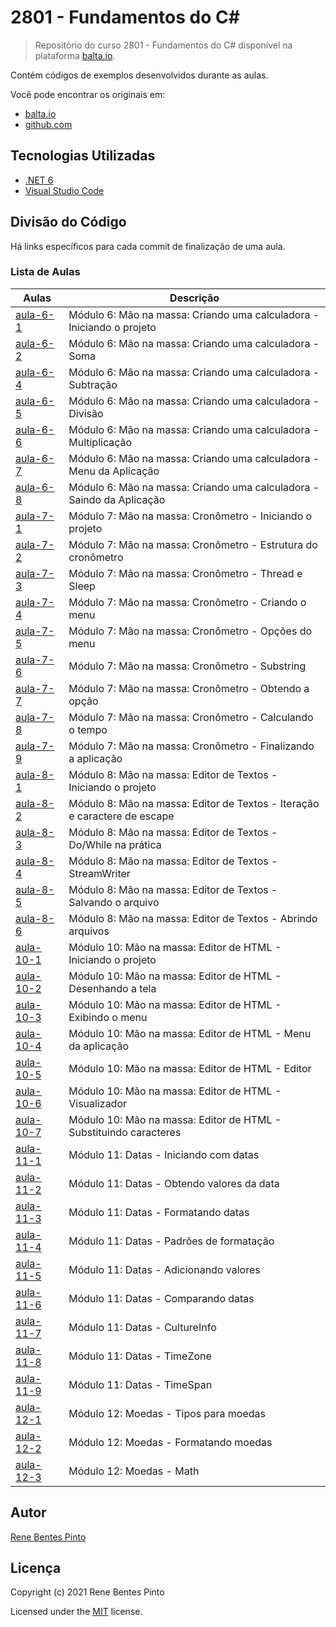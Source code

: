 # 2801 - Fundamentos do C\#

> Repositório do curso 2801 - Fundamentos do C# disponível na plataforma [balta.io](https://balta.io).

Contém códigos de exemplos desenvolvidos durante as aulas.

Você pode encontrar os originais em:

- [balta.io](https://balta.io/cursos/fundamentos-csharp)
- [github.com](https://github.com/balta-io/2801)

## Tecnologias Utilizadas

- [.NET 6](https://dotnet.microsoft.com/download)
- [Visual Studio Code](https://code.visualstudio.com/download)

## Divisão do Código

Há links específicos para cada commit de finalização de uma aula.

### Lista de Aulas

| Aulas                             | Descrição                                                                 |
| --------------------------------- | ------------------------------------------------------------------------- |
| [aula-6-1](../../commit/cd77a90)  | Módulo 6: Mão na massa: Criando uma calculadora - Iniciando o projeto     |
| [aula-6-2](../../commit/63971bf)  | Módulo 6: Mão na massa: Criando uma calculadora - Soma                    |
| [aula-6-4](../../commit/ef61209)  | Módulo 6: Mão na massa: Criando uma calculadora - Subtração               |
| [aula-6-5](../../commit/c04a45f)  | Módulo 6: Mão na massa: Criando uma calculadora - Divisão                 |
| [aula-6-6](../../commit/d5bbfb3)  | Módulo 6: Mão na massa: Criando uma calculadora - Multiplicação           |
| [aula-6-7](../../commit/7892d1d)  | Módulo 6: Mão na massa: Criando uma calculadora - Menu da Aplicação       |
| [aula-6-8](../../commit/106d7f4)  | Módulo 6: Mão na massa: Criando uma calculadora - Saindo da Aplicação     |
| [aula-7-1](../../commit/3299cba)  | Módulo 7: Mão na massa: Cronômetro - Iniciando o projeto                  |
| [aula-7-2](../../commit/50cc0fa)  | Módulo 7: Mão na massa: Cronômetro - Estrutura do cronômetro              |
| [aula-7-3](../../commit/370581b)  | Módulo 7: Mão na massa: Cronômetro - Thread e Sleep                       |
| [aula-7-4](../../commit/6684014)  | Módulo 7: Mão na massa: Cronômetro - Criando o menu                       |
| [aula-7-5](../../commit/f01368e)  | Módulo 7: Mão na massa: Cronômetro - Opções do menu                       |
| [aula-7-6](../../commit/41d292a)  | Módulo 7: Mão na massa: Cronômetro - Substring                            |
| [aula-7-7](../../commit/cb5d01d)  | Módulo 7: Mão na massa: Cronômetro - Obtendo a opção                      |
| [aula-7-8](../../commit/35df6bd)  | Módulo 7: Mão na massa: Cronômetro - Calculando o tempo                   |
| [aula-7-9](../../commit/8e348e7)  | Módulo 7: Mão na massa: Cronômetro - Finalizando a aplicação              |
| [aula-8-1](../../commit/b114895)  | Módulo 8: Mão na massa: Editor de Textos - Iniciando o projeto            |
| [aula-8-2](../../commit/eceff6e)  | Módulo 8: Mão na massa: Editor de Textos - Iteração e caractere de escape |
| [aula-8-3](../../commit/399ce53)  | Módulo 8: Mão na massa: Editor de Textos - Do/While na prática            |
| [aula-8-4](../../commit/a51b08d)  | Módulo 8: Mão na massa: Editor de Textos - StreamWriter                   |
| [aula-8-5](../../commit/095a355)  | Módulo 8: Mão na massa: Editor de Textos - Salvando o arquivo             |
| [aula-8-6](../../commit/fe13a8c)  | Módulo 8: Mão na massa: Editor de Textos - Abrindo arquivos               |
| [aula-10-1](../../commit/d22d817) | Módulo 10: Mão na massa: Editor de HTML - Iniciando o projeto             |
| [aula-10-2](../../commit/8c45fa9) | Módulo 10: Mão na massa: Editor de HTML - Desenhando a tela               |
| [aula-10-3](../../commit/97929db) | Módulo 10: Mão na massa: Editor de HTML - Exibindo o menu                 |
| [aula-10-4](../../commit/ce71f03) | Módulo 10: Mão na massa: Editor de HTML - Menu da aplicação               |
| [aula-10-5](../../commit/4fa19bd) | Módulo 10: Mão na massa: Editor de HTML - Editor                          |
| [aula-10-6](../../commit/6da585f) | Módulo 10: Mão na massa: Editor de HTML - Visualizador                    |
| [aula-10-7](../../commit/ad53b89) | Módulo 10: Mão na massa: Editor de HTML - Substituindo caracteres         |
| [aula-11-1](../../commit/b44162d) | Módulo 11: Datas - Iniciando com datas                                    |
| [aula-11-2](../../commit/d389bae) | Módulo 11: Datas - Obtendo valores da data                                |
| [aula-11-3](../../commit/a92ed17) | Módulo 11: Datas - Formatando datas                                       |
| [aula-11-4](../../commit/03858d3) | Módulo 11: Datas - Padrões de formatação                                  |
| [aula-11-5](../../commit/2392a54) | Módulo 11: Datas - Adicionando valores                                    |
| [aula-11-6](../../commit/47d7001) | Módulo 11: Datas - Comparando datas                                       |
| [aula-11-7](../../commit/693117a) | Módulo 11: Datas - CultureInfo                                            |
| [aula-11-8](../../commit/cc53a19) | Módulo 11: Datas - TimeZone                                               |
| [aula-11-9](../../commit/3b8f0fa) | Módulo 11: Datas - TimeSpan                                               |
| [aula-12-1](../../commit/aa6655c) | Módulo 12: Moedas - Tipos para moedas                                     |
| [aula-12-2](../../commit/5da412e) | Módulo 12: Moedas - Formatando moedas                                     |
| [aula-12-3](../../commit/ab41683) | Módulo 12: Moedas - Math                                                  |

## Autor

[Rene Bentes Pinto](http://github.com/renebentes)

## Licença

Copyright (c) 2021 Rene Bentes Pinto

Licensed under the [MIT](LICENSE) license.
